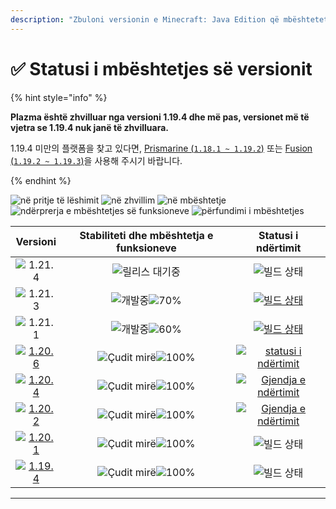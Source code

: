 ```yaml
---
description: "Zbuloni versionin e Minecraft: Java Edition që mbështetet në Plazma."
---
```


# ✅ Statusi i mbështetjes së versionit

{% hint style="info" %}

**Plazma është zhvilluar nga versioni 1.19.4 dhe më pas, versionet më të vjetra se 1.19.4 nuk janë të zhvilluara.**

1.19.4 미만의 플랫폼을 찾고 있다면, [Prismarine (`1.18.1 ~ 1.19.2`)](https://github.com/PrismarineTeam/Prismarine) 또는 [Fusion (`1.19.2 ~ 1.19.3`)](https://github.com/RuinedTechnologyUnify/Fusion)을 사용해 주시기 바랍니다.

{% endhint %}

[wtr]: https://badge.plazmamc.org/0/Prishtina%20në%20pritje
[idv]: https://badge.plazmamc.org/1/ndër%20zhvillim
[atv]: https://badge.plazmamc.org/2/në%20mbështetje
[fse]: https://badge.plazmamc.org/6/ndërprerja%20e%20mbështetjes%20së%20funksioneve
[eol]: https://badge.plazmamc.org/4/përfundimi%20i%20mbështetjes
[ukn]: https://badge.plazmamc.org/0/No%20info
[vgd]: https://badge.plazmamc.org/2/매우%20좋음
[mid]: https://badge.plazmamc.org/6/normal
[100]: https://badge.plazmamc.org/percent/100

![në pritje të lëshimit][wtr] ![në zhvillim][idv] ![në mbështetje][atv] ![ndërprerja e mbështetjes së funksioneve][fse] ![përfundimi i mbështetjes][eol]

|                                      Versioni                                     |      Stabiliteti    dhe    mbështetja e funksioneve      |                                              Statusi i ndërtimit                                             |
| :-------------------------------------------------------------------------------: | :------------------------------------------------------: | :----------------------------------------------------------------------------------------------------------: |
|                   ![1.21.4](https://badge.plazmamc.org/0/1.21.4)                  |                      ![릴리스 대기중][wtr]                     |                                                 ![빌드 상태][ukn]                                                |
|                   ![1.21.3](https://badge.plazmamc.org/1/1.21.3)                  | ![개발중][idv]![70%](https://badge.plazmamc.org/percent/70) |        [![빌드 상태](https://build.plazmamc.org/1.21.3)](https://build.plazmamc.org/1.21.3?redirect=true)        |
|                   ![1.21.1](https://badge.plazmamc.org/6/1.21.1)                  | ![개발중][idv]![60%](https://badge.plazmamc.org/percent/60) |        [![빌드 상태](https://build.plazmamc.org/1.21.1)](https://build.plazmamc.org/1.21.1?redirect=true)        |
| [![1.20.6](https://badge.plazmamc.org/2/1.20.6)](https://git.plazmamc.org/1.20.6) |              ![Çudit mirë][vgd]![100%][100]              | [![statusi i ndërtimit](https://build.plazmamc.org/1.20.6)](https://build.plazmamc.org/1.20.6?redirect=true) |
| [![1.20.4](https://badge.plazmamc.org/6/1.20.4)](https://git.plazmamc.org/1.20.4) |              ![Çudit mirë][vgd]![100%][100]              | [![Gjendja e ndërtimit](https://build.plazmamc.org/1.20.4)](https://build.plazmamc.org/1.20.4?redirect=true) |
| [![1.20.2](https://badge.plazmamc.org/4/1.20.2)](https://git.plazmamc.org/1.20.2) |              ![Çudit mirë][vgd]![100%][100]              | [![Gjendja e ndërtimit](https://build.plazmamc.org/1.20.2)](https://build.plazmamc.org/1.20.2?redirect=true) |
| [![1.20.1](https://badge.plazmamc.org/4/1.20.1)](https://git.plazmamc.org/1.20.1) |              ![Çudit mirë][vgd]![100%][100]              |                                                 ![빌드 상태][ukn]                                                |
| [![1.19.4](https://badge.plazmamc.org/4/1.19.4)](https://git.plazmamc.org/1.19.4) |              ![Çudit mirë][vgd]![100%][100]              |                                                 ![빌드 상태][ukn]                                                |

***
